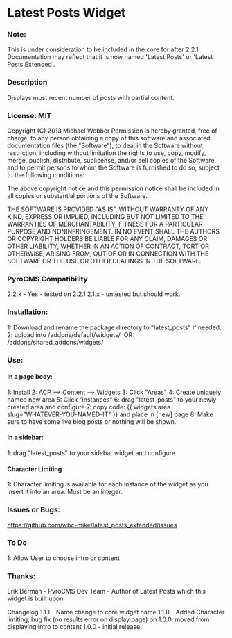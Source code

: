 # Latest Posts Widget

### Note:
This is under consideration to be included in the core for after 2.2.1  Documentation may reflect that it is now named 'Latest Posts' or 'Latest Posts Extended'.

### Description
Displays most recent number of posts with partial content.

### License: MIT
Copyright (C) 2013 Michael Webber
Permission is hereby granted, free of charge, to any person obtaining a copy of this software and associated documentation files (the "Software"), to deal in the Software without restriction, including without limitation the rights to use, copy, modify, merge, publish, distribute, sublicense, and/or sell copies of the Software, and to permit persons to whom the Software is furnished to do so, subject to the following conditions:

The above copyright notice and this permission notice shall be included in all copies or substantial portions of the Software.

THE SOFTWARE IS PROVIDED "AS IS", WITHOUT WARRANTY OF ANY KIND, EXPRESS OR IMPLIED, INCLUDING BUT NOT LIMITED TO THE WARRANTIES OF MERCHANTABILITY, FITNESS FOR A PARTICULAR PURPOSE AND NONINFRINGEMENT. IN NO EVENT SHALL THE AUTHORS OR COPYRIGHT HOLDERS BE LIABLE FOR ANY CLAIM, DAMAGES OR OTHER LIABILITY, WHETHER IN AN ACTION OF CONTRACT, TORT OR OTHERWISE, ARISING FROM, OUT OF OR IN CONNECTION WITH THE SOFTWARE OR THE USE OR OTHER DEALINGS IN THE SOFTWARE.

### PyroCMS Compatibility
2.2.x - Yes - tested on 2.2.1
2.1.x - untested but should work.


### Installation: 
1: Download and rename the package directory to "latest_posts" if needed.
2: upload into /addons/default/widgets/ :OR: /addons/shared_addons/widgets/

### Use:
#### In a page body:
1: Install
2: ACP --> Content --> Widgets
3: Click "Areas" 
4: Create uniquely named new area
5: Click "instances"
6: drag "latest_posts" to your newly created area and configure
7: copy code: {{ widgets:area slug="WHATEVER-YOU-NAMED-IT" }} and place in [new] page
8: Make sure to have some live blog posts or nothing will be shown.

#### In a sidebar:
1: drag "latest_posts" to your sidebar widget and configure

#### Character Limiting
1: Character limiting is available for each instance of the widget as you insert it into an area. Must be an integer.


### Issues or Bugs:
https://github.com/wbc-mike/latest_posts_extended/issues

### To Do
1: Allow User to choose intro or content

### Thanks:
Erik Berman - PyroCMS Dev Team - Author of Latest Posts which this widget is built upon.

Changelog
1.1.1 - Name change to core widget name
1.1.0 - Added Character limiting, bug fix (no results error on display page) on 1.0.0, moved from displaying intro to content
1.0.0 - initial release

